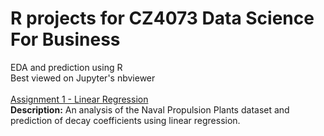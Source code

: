 # R projects for CZ4073 Data Science For Business
EDA and prediction using R  
Best viewed on Jupyter's nbviewer <br><br>
[Assignment 1 - Linear Regression](https://nbviewer.jupyter.org/github/Todayisagreatday/r-projects-/blob/master/Assignment%201%20-%20Linear%20Regression.ipynb#Contents) <br> 
<b>Description:</b> An analysis of the Naval Propulsion Plants dataset and prediction of decay coefficients using linear regression. 
